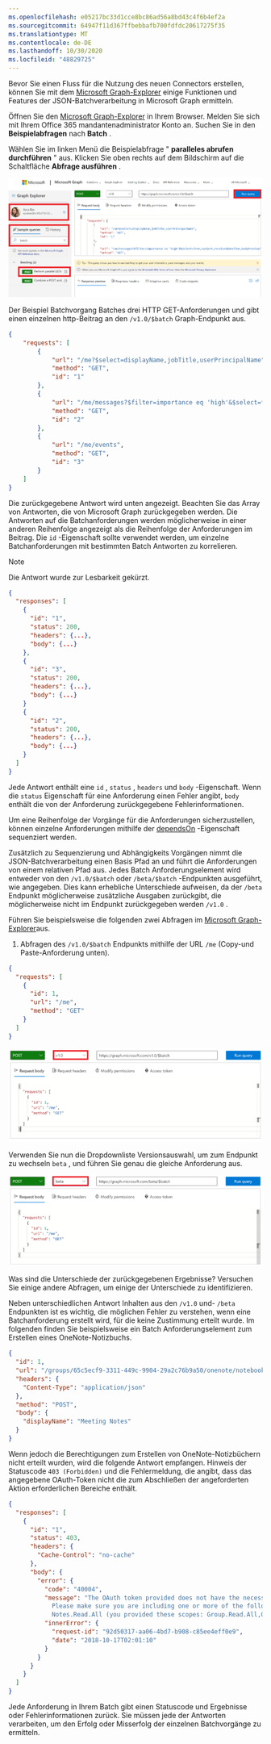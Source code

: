 ```yaml
---
ms.openlocfilehash: e05217bc33d1cce8bc86ad56a8bd43c4f6b4ef2a
ms.sourcegitcommit: 64947f11d367ffbebbafb700fdfdc20617275f35
ms.translationtype: MT
ms.contentlocale: de-DE
ms.lasthandoff: 10/30/2020
ms.locfileid: "48829725"
---
```

<!-- markdownlint-disable MD002 MD041 -->

Bevor Sie einen Fluss für die Nutzung des neuen Connectors erstellen, können Sie mit dem [Microsoft Graph-Explorer](https://developer.microsoft.com/graph/graph-explorer) einige Funktionen und Features der JSON-Batchverarbeitung in Microsoft Graph ermitteln.

Öffnen Sie den [Microsoft Graph-Explorer](https://developer.microsoft.com/graph/graph-explorer) in Ihrem Browser. Melden Sie sich mit Ihrem Office 365 mandantenadministrator Konto an. Suchen Sie in den **Beispielabfragen** nach **Batch** .

Wählen Sie im linken Menü die Beispielabfrage " **paralleles abrufen durchführen** " aus. Klicken Sie oben rechts auf dem Bildschirm auf die Schaltfläche **Abfrage ausführen** .

![Ein Screenshot der Registerkarte "Sample Abfragen" im Graph-Explorer](./images/sample-queries.png)

Der Beispiel Batchvorgang Batches drei HTTP GET-Anforderungen und gibt einen einzelnen http-Beitrag an den `/v1.0/$batch` Graph-Endpunkt aus.

```json
{
    "requests": [
        {
            "url": "/me?$select=displayName,jobTitle,userPrincipalName",
            "method": "GET",
            "id": "1"
        },
        {
            "url": "/me/messages?$filter=importance eq 'high'&$select=from,subject,receivedDateTime,bodyPreview",
            "method": "GET",
            "id": "2"
        },
        {
            "url": "/me/events",
            "method": "GET",
            "id": "3"
        }
    ]
}
```

Die zurückgegebene Antwort wird unten angezeigt. Beachten Sie das Array von Antworten, die von Microsoft Graph zurückgegeben werden. Die Antworten auf die Batchanforderungen werden möglicherweise in einer anderen Reihenfolge angezeigt als die Reihenfolge der Anforderungen im Beitrag. Die `id` -Eigenschaft sollte verwendet werden, um einzelne Batchanforderungen mit bestimmten Batch Antworten zu korrelieren.

> [!NOTE]
> Die Antwort wurde zur Lesbarkeit gekürzt.

```json
{
  "responses": [
    {
      "id": "1",
      "status": 200,
      "headers": {...},
      "body": {...}
    },
    {
      "id": "3",
      "status": 200,
      "headers": {...},
      "body": {...}
    }
    {
      "id": "2",
      "status": 200,
      "headers": {...},
      "body": {...}
    }
  ]
}
```

Jede Antwort enthält eine `id` , `status` , `headers` und `body` -Eigenschaft. Wenn die `status` Eigenschaft für eine Anforderung einen Fehler angibt, `body` enthält die von der Anforderung zurückgegebene Fehlerinformationen.

Um eine Reihenfolge der Vorgänge für die Anforderungen sicherzustellen, können einzelne Anforderungen mithilfe der [dependsOn](https://docs.microsoft.com/graph/json-batching#sequencing-requests-with-the-dependson-property) -Eigenschaft sequenziert werden.

Zusätzlich zu Sequenzierung und Abhängigkeits Vorgängen nimmt die JSON-Batchverarbeitung einen Basis Pfad an und führt die Anforderungen von einem relativen Pfad aus. Jedes Batch Anforderungselement wird entweder von den `/v1.0/$batch` oder `/beta/$batch` -Endpunkten ausgeführt, wie angegeben. Dies kann erhebliche Unterschiede aufweisen, da der `/beta` Endpunkt möglicherweise zusätzliche Ausgaben zurückgibt, die möglicherweise nicht im Endpunkt zurückgegeben werden `/v1.0` .

Führen Sie beispielsweise die folgenden zwei Abfragen im [Microsoft Graph-Explorer](https://developer.microsoft.com/graph/graph-explorer)aus.

1. Abfragen des `/v1.0/$batch` Endpunkts mithilfe der URL `/me` (Copy-und Paste-Anforderung unten).

```json
{
  "requests": [
    {
      "id": 1,
      "url": "/me",
      "method": "GET"
    }
  ]
}
```

![Ein Screenshot der Batchabfrage im Graph-Explorer mit ausgewähltem v 1.0](./images/batch-v1.png)

Verwenden Sie nun die Dropdownliste Versionsauswahl, um zum Endpunkt zu wechseln `beta` , und führen Sie genau die gleiche Anforderung aus.

![Graph-Explore-4](./images/batch-beta.png)

Was sind die Unterschiede der zurückgegebenen Ergebnisse? Versuchen Sie einige andere Abfragen, um einige der Unterschiede zu identifizieren.

Neben unterschiedlichen Antwort Inhalten aus den `/v1.0` und- `/beta` Endpunkten ist es wichtig, die möglichen Fehler zu verstehen, wenn eine Batchanforderung erstellt wird, für die keine Zustimmung erteilt wurde. Im folgenden finden Sie beispielsweise ein Batch Anforderungselement zum Erstellen eines OneNote-Notizbuchs.

```json
{
  "id": 1,
  "url": "/groups/65c5ecf9-3311-449c-9904-29a2c76b9a50/onenote/notebooks",
  "headers": {
    "Content-Type": "application/json"
  },
  "method": "POST",
  "body": {
    "displayName": "Meeting Notes"
  }
}
```

Wenn jedoch die Berechtigungen zum Erstellen von OneNote-Notizbüchern nicht erteilt wurden, wird die folgende Antwort empfangen. Hinweis der Statuscode `403 (Forbidden)` und die Fehlermeldung, die angibt, dass das angegebene OAuth-Token nicht die zum Abschließen der angeforderten Aktion erforderlichen Bereiche enthält.

```json
{
  "responses": [
    {
      "id": "1",
      "status": 403,
      "headers": {
        "Cache-Control": "no-cache"
      },
      "body": {
        "error": {
          "code": "40004",
          "message": "The OAuth token provided does not have the necessary scopes to complete the request.
            Please make sure you are including one or more of the following scopes: Notes.ReadWrite.All,
            Notes.Read.All (you provided these scopes: Group.Read.All,Group.ReadWrite.All,User.Read,User.Read.All)",
          "innerError": {
            "request-id": "92d50317-aa06-4bd7-b908-c85ee4eff0e9",
            "date": "2018-10-17T02:01:10"
          }
        }
      }
    }
  ]
}
```

Jede Anforderung in Ihrem Batch gibt einen Statuscode und Ergebnisse oder Fehlerinformationen zurück. Sie müssen jede der Antworten verarbeiten, um den Erfolg oder Misserfolg der einzelnen Batchvorgänge zu ermitteln.
